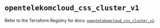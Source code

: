 # `opentelekomcloud_css_cluster_v1`

Refer to the Terraform Registry for docs: [`opentelekomcloud_css_cluster_v1`](https://registry.terraform.io/providers/opentelekomcloud/opentelekomcloud/1.36.30/docs/resources/css_cluster_v1).
